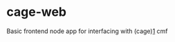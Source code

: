 # cage-web

Basic frontend node app for interfacing with (cage)[1] cmf


 [1]: https://github.com/battlemidget/cage
